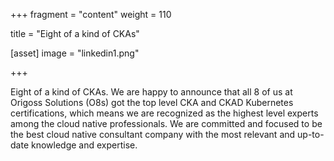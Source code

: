+++
fragment = "content"
weight = 110

title = "Eight of a kind of CKAs"

[asset]
  image = "linkedin1.png"

+++

Eight of a kind of CKAs. We are happy to announce that all 8 of us at Origoss Solutions (O8s) got the top level CKA and CKAD Kubernetes certifications, which means we are recognized as the highest level experts among the cloud native professionals. We are committed and focused to be the best cloud native consultant company with the most relevant and up-to-date knowledge and expertise.
